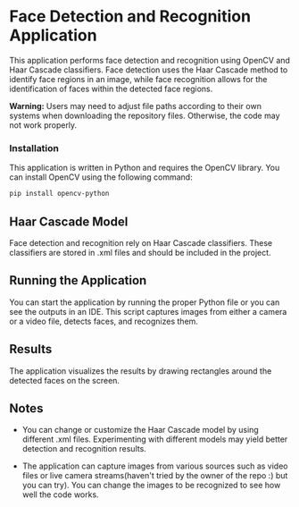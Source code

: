 # Face Detection and Recognition Application

This application performs face detection and recognition using OpenCV and Haar Cascade classifiers. Face detection uses the Haar Cascade method to identify face regions in an image, while face recognition allows for the identification of faces within the detected face regions.

**Warning:** Users may need to adjust file paths according to their own systems when downloading the repository files. Otherwise, the code may not work properly.


### Installation
This application is written in Python and requires the OpenCV library. You can install OpenCV using the following command:

```bash
pip install opencv-python
````
## Haar Cascade Model

Face detection and recognition rely on Haar Cascade classifiers. These classifiers are stored in .xml files and should be included in the project.

## Running the Application

You can start the application by running the proper Python file or you can see the outputs in an IDE. This script captures images from either a camera or a video file, detects faces, and recognizes them.
## Results

The application visualizes the results by drawing rectangles around the detected faces on the screen.

## Notes

- You can change or customize the Haar Cascade model by using different .xml files. Experimenting with different models may yield better detection and recognition results.

- The application can capture images from various sources such as video files or live camera streams(haven't tried by the owner of the repo :) but you can try). You can change the images to be recognized to see how well the code works.

